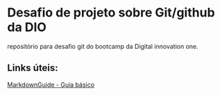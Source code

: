 # Desafio de projeto sobre Git/github da DIO
repositório para desafio git do bootcamp da Digital innovation one.

## Links úteis:
[MarkdownGuide - Guia básico](https://www.markdownguide.org/basic-syntax/)


